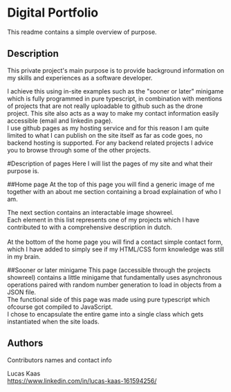 # Digital Portfolio

This readme contains a simple overview of purpose.

## Description

This private project's main purpose is to provide background information on my skills and experiences as a software developer. 

I achieve this using in-site examples such as the "sooner or later" minigame which is fully programmed in pure typescript, in combination with mentions of projects that are not really uploadable to github such as the drone project.
This site also acts as a way to make my contact information easily accessible (email and linkedin page). <br>
I use github pages as my hosting service and for this reason I am quite limited to what I can publish on the site itself as far as code goes, no backend hosting is supported.
For any backend related projects I advice you to browse through some of the other projects.

#Description of pages
Here I will list the pages of my site and what their purpose is.

##Home page
At the top of this page you will find a generic image of me together with an about me section containing a broad explaination of who I am.

The next section contains an interactable image showreel. <br> Each element in this list represents one of my projects which I have contributed to with a comprehensive description in dutch. <br> <br> At the bottom of the home page you will find a contact simple contact form, which I have added to simply see if my HTML/CSS form knowledge was still in my brain.

##Sooner or later minigame
This page (accessible through the projects showreel) contains a little minigame that fundamentally uses asynchronous operations paired with random number generation to load in objects from a JSON file. <br> The functional side of this page was made using pure typescript which ofcourse got compiled to JavaScript. <br> I chose to encapsulate the entire game into a single class which gets instantiated when the site loads. 

## Authors

Contributors names and contact info

Lucas Kaas  
https://www.linkedin.com/in/lucas-kaas-161594256/

